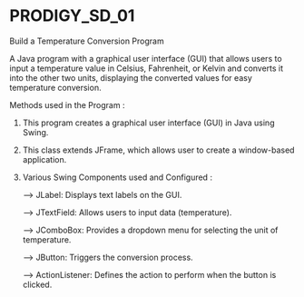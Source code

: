# PRODIGY_SD_01
Build a Temperature Conversion Program

A Java program with a graphical user interface (GUI) that allows users to input a temperature value in Celsius, Fahrenheit, or Kelvin and converts it into the other two units, displaying the converted values for easy temperature conversion.

Methods used in the Program : 
1. This program creates a graphical user interface (GUI) in Java using Swing.
2. This class extends JFrame, which allows user to create a window-based application.
3. Various Swing Components used and Configured :
   
   --> JLabel: Displays text labels on the GUI.
   
   --> JTextField: Allows users to input data (temperature).
   
   --> JComboBox: Provides a dropdown menu for selecting the unit of temperature.
   
   --> JButton: Triggers the conversion process.
   
   --> ActionListener: Defines the action to perform when the button is clicked.
